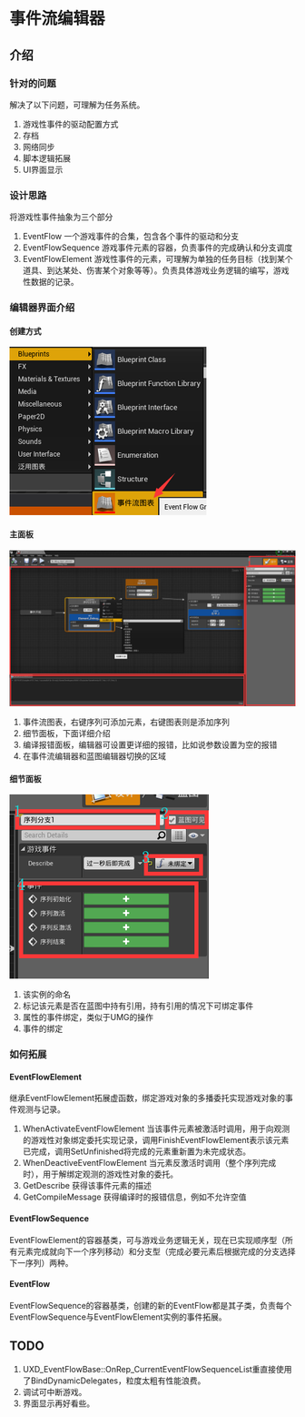 # 事件流编辑器

## 介绍

### 针对的问题

解决了以下问题，可理解为任务系统。

1. 游戏性事件的驱动配置方式
2. 存档
3. 网络同步
4. 脚本逻辑拓展
5. UI界面显示

### 设计思路

将游戏性事件抽象为三个部分

1. EventFlow 一个游戏事件的合集，包含各个事件的驱动和分支
2. EventFlowSequence 游戏事件元素的容器，负责事件的完成确认和分支调度
3. EventFlowElement 游戏性事件的元素，可理解为单独的任务目标（找到某个道具、到达某处、伤害某个对象等等）。负责具体游戏业务逻辑的编写，游戏性数据的记录。

### 编辑器界面介绍

#### 创建方式

![Create](Docs/Create.png)

#### 主面板

![Overview](Docs/Overview.png)

1. 事件流图表，右键序列可添加元素，右键图表则是添加序列
2. 细节面板，下面详细介绍
3. 编译报错面板，编辑器可设置更详细的报错，比如说参数设置为空的报错
4. 在事件流编辑器和蓝图编辑器切换的区域

#### 细节面板

![Detail](Docs/Detail.png)

1. 该实例的命名
2. 标记该元素是否在蓝图中持有引用，持有引用的情况下可绑定事件
3. 属性的事件绑定，类似于UMG的操作
4. 事件的绑定

### 如何拓展

#### EventFlowElement

继承EventFlowElement拓展虚函数，绑定游戏对象的多播委托实现游戏对象的事件观测与记录。

1. WhenActivateEventFlowElement 当该事件元素被激活时调用，用于向观测的游戏性对象绑定委托实现记录，调用FinishEventFlowElement表示该元素已完成，调用SetUnfinished将完成的元素重新置为未完成状态。
2. WhenDeactiveEventFlowElement 当元素反激活时调用（整个序列完成时），用于解绑定观测的游戏性对象的委托。
3. GetDescribe 获得该事件元素的描述
4. GetCompileMessage 获得编译时的报错信息，例如不允许空值

#### EventFlowSequence

EventFlowElement的容器基类，可与游戏业务逻辑无关，现在已实现顺序型（所有元素完成就向下一个序列移动）和分支型（完成必要元素后根据完成的分支选择下一序列）两种。

#### EventFlow

EventFlowSequence的容器基类，创建的新的EventFlow都是其子类，负责每个EventFlowSequence与EventFlowElement实例的事件拓展。

## TODO

1. UXD_EventFlowBase::OnRep_CurrentEventFlowSequenceList重直接使用了BindDynamicDelegates，粒度太粗有性能浪费。
2. 调试可中断游戏。
3. 界面显示再好看些。